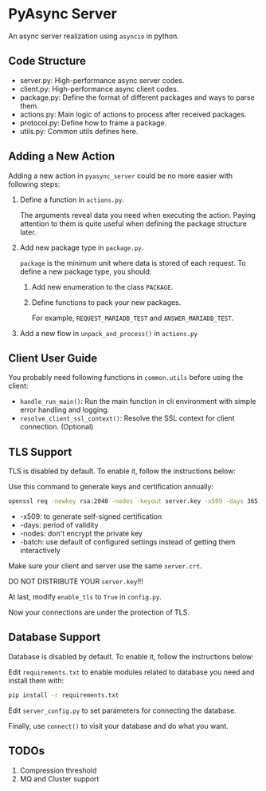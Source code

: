 # PyAsync Server

An async server realization using `asyncio` in python.

## Code Structure

- server.py: High-performance async server codes.
- client.py: High-performance async client codes.
- package.py: Define the format of different packages and ways to parse them.
- actions.py: Main logic of actions to process after received packages.
- protocol.py: Define how to frame a package.
- utils.py: Common utils defines here.

## Adding a New Action

Adding a new action in `pyasync_server` could be no more easier with following steps:

1. Define a function in `actions.py`.

   The arguments reveal data you need when executing the action. Paying attention to them is quite useful when defining the package structure later.

2. Add new package type in `package.py`.

   `package` is the minimum unit where data is stored of each request. To define a new package type, you should:

   1. Add new enumeration to the class `PACKAGE`.

   2. Define functions to pack your new packages.

      For example, `REQUEST_MARIADB_TEST` and `ANSWER_MARIADB_TEST`.

3. Add a new flow in `unpack_and_process()` in `actions.py`

## Client User Guide

You probably need following functions in `common.utils` before using the client:

- `handle_run_main()`: Run the main function in cli environment with simple error handling and logging.
- `resolve_client_ssl_context()`: Resolve the SSL context for client connection. (Optional)

## TLS Support

TLS is disabled by default. To enable it, follow the instructions below:

Use this command to generate keys and certification annually:

```bash
openssl req -newkey rsa:2048 -nodes -keyout server.key -x509 -days 365 -out server.crt -batch
```

- -x509: to generate self-signed certification
- -days: period of validity
- -nodes: don't encrypt the private key
- -batch: use default of configured settings instead of getting them interactively

Make sure your client and server use the same `server.crt`.

DO NOT DISTRIBUTE YOUR `server.key`!!!

At last, modify `enable_tls` to `True` in `config.py`.

Now your connections are under the protection of TLS.

## Database Support

Database is disabled by default. To enable it, follow the instructions below:

Edit `requirements.txt` to enable modules related to database you need and install them with:

```bash
pip install -r requirements.txt
```

Edit `server_config.py` to set parameters for connecting the database.

Finally, use `connect()` to visit your database and do what you want.

## TODOs

1. Compression threshold
2. MQ and Cluster support
